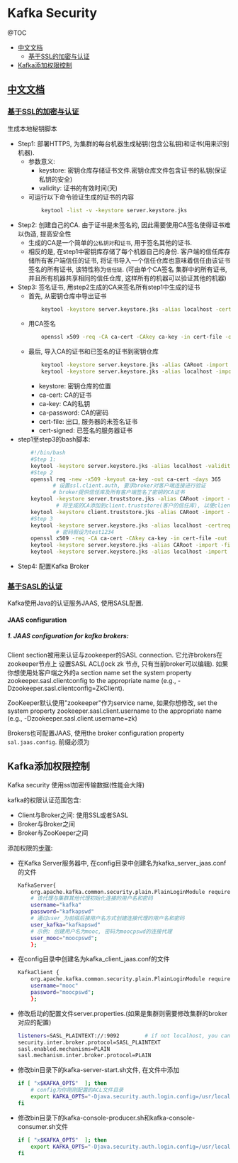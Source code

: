 # Kafka Security

@TOC
- [中文文档](#中文文档)
    - [基于SSL的加密与认证](#基于SSL的加密与认证)
- [Kafka添加权限控制](#Kafka添加权限控制)

## [中文文档](http://www.orchome.com/170#/collapse-1033)

### [基于SSL的加密与认证](http://kafka.apache.org/documentation/#security_ssl)

生成本地秘钥脚本
- Step1: 部署HTTPS, 为集群的每台机器生成秘钥(包含公私钥)和证书(用来识别机器). 
    - 参数意义:
        - keystore: 密钥仓库存储证书文件.密钥仓库文件包含证书的私钥(保证私钥的安全)
        - validity: 证书的有效时间(天)
    - 可运行以下命令验证生成的证书的内容
        ```bash
            keytool -list -v -keystore server.keystore.jks
        ```
- Step2: 创建自己的CA. 由于证书是未签名的, 因此需要使用CA签名使得证书难以伪造, 提高安全性
    - 生成的CA是一个简单的`公私钥对`和`证书`, 用于签名其他的证书.
    - 相反的是, 在step1中密钥库存储了每个机器自己的身份. 客户端的信任库存储所有客户端信任的证书, 
    将证书导入一个信任仓库也意味着信任由该证书签名的所有证书, 该特性称为`信任链`. (可由单个CA签名
    集群中的所有证书, 并且所有机器共享相同的信任仓库, 这样所有的机器可以验证其他的机器)
- Step3: 签名证书, 用step2生成的CA来签名所有step1中生成的证书
    - 首先, 从密钥仓库中导出证书
        ```bash
            keytool -keystore server.keystore.jks -alias localhost -certreq -file cert-file
        ```
    - 用CA签名
        ```bash
            openssl x509 -req -CA ca-cert -CAkey ca-key -in cert-file -out cert-signed -days {validity} -CAcreateserial -passin pass:{ca-password}
        ```
    - 最后, 导入CA的证书和已签名的证书到密钥仓库
        ```bash
            keytool -keystore server.keystore.jks -alias CARoot -import -file ca-cert
            keytool -keystore server.keystore.jks -alias localhost -import -file cert-signed
        ```
        - keystore: 密钥仓库的位置
        - ca-cert: CA的证书
        - ca-key: CA的私钥
        - ca-password: CA的密码
        - cert-file: 出口, 服务器的未签名证书
        - cert-signed: 已签名的服务器证书
- step1至step3的bash脚本:
    ```bash
        #!/bin/bash
        #Step 1:
        keytool -keystore server.keystore.jks -alias localhost -validity 365 -genkey
        #Step 2
        openssl req -new -x509 -keyout ca-key -out ca-cert -days 365
               # 设置ssl.client.auth, 要求broker对客户端连接进行验证
               # broker提供信任库及所有客户端签名了密钥的CA证书
        keytool -keystore server.truststore.jks -alias CARoot -import -file ca-cert
                # 将生成的CA添加到client.truststore(客户的信任库), 以便client可以信任这个CA
        keytool -keystore client.truststore.jks -alias CARoot -import -file ca-cert
        #Step 3
        keytool -keystore server.keystore.jks -alias localhost -certreq -file cert-file
                # 密码假设为test1234
        openssl x509 -req -CA ca-cert -CAkey ca-key -in cert-file -out cert-signed -days 365 -CAcreateserial -passin pass:test1234
        keytool -keystore server.keystore.jks -alias CARoot -import -file ca-cert
        keytool -keystore server.keystore.jks -alias localhost -import -file cert-signed
    ```
- Step4: 配置Kafka Broker
    
    
    
    
    
    
    
    
    
    
    
    
    
    
    
    
    
    

### [基于SASL的认证](http://kafka.apache.org/documentation/#security_sasl)

Kafka使用Java的认证服务JAAS, 使用SASL配置.

#### JAAS configuration

##### 1. JAAS configuration for kafka brokers:

Client section被用来认证与zookeeper的SASL connection. 它允许brokers在zookeeper节点上
设置SASL ACL(lock zk 节点, 只有当前broker可以编辑). 如果你想使用处客户端之外的a section name
set the system property zookeeper.sasl.clientconfig to the appropriate name 
(e.g., -Dzookeeper.sasl.clientconfig=ZkClient).

ZooKeeper默认使用"zookeeper"作为service name, 如果你想修改, set the system property zookeeper.sasl.client.username to 
the appropriate name (e.g., -Dzookeeper.sasl.client.username=zk)

Brokers也可配置JAAS, 使用the broker configuration property `sal.jaas.config`. 前缀必须为




## Kafka添加权限控制

Kafka security 使用ssl加密传输数据(性能会大降)

kafka的权限认证范围包含:
- Client与Broker之间: 使用SSL或者SASL
- Broker与Broker之间
- Broker与ZooKeeper之间


添加权限的[步骤](http://kafka.apache.org/documentation/#security):
- 在Kafka Server服务器中, 在config目录中创建名为kafka_server_jaas.conf的文件
    ```bash
    KafkaServer{
        org.apache.kafka.common.security.plain.PlainLoginModule required
        # 该代理与集群其他代理初始化连接的用户名和密码
        username="kafka"
        password="kafkapswd"
        # 通过user_为前缀后接用户名方式创建连接代理的用户名和密码
        user_kafka="kafkapswd"
        # 示例: 创建用户名为mooc, 密码为moocpswd的连接代理
        user_mooc="moocpswd";
        };
    ```
- 在config目录中创建名为kafka_client_jaas.conf的文件
    ```bash
    KafkaClient {
        org.apache.kafka.common.security.plain.PlainLoginModule required
        username="mooc"
        password="moocpswd";
        };
    ```
- 修改启动的配置文件server.properties.(如果是集群则需要修改集群的broker对应的配置)
    ```bash
    listeners=SASL_PLAINTEXT://:9092        # if not localhost, you can use `listeners=SASL_PLAINTEXT://:xx.xx.xx.xx:9092`
    security.inter.broker.protocol=SASL_PLAINTEXT
    sasl.enabled.mechanisms=PLAIN
    sasl.mechanism.inter.broker.protocol=PLAIN
    ```
- 修改bin目录下的kafka-server-start.sh文件, 在文件中添加
    ```bash
    if [ "x$KAFKA_OPTS"  ]; then
        # config为你刚刚配置的ACL文件目录
        export KAFKA_OPTS="-Djava.security.auth.login.config=/usr/local/kafka_2.12-1.1.1/config/kafka_server_jaas.conf"
    fi
    ```
- 修改bin目录下的kafka-console-producer.sh和kafka-console-consumer.sh文件
    ```bash
    if [ "x$KAFKA_OPTS"  ]; then
        export KAFKA_OPTS="-Djava.security.auth.login.config=/usr/local/kafka_2.12-1.1.1/config/kafka_client_jaas.conf"
    fi
    ```